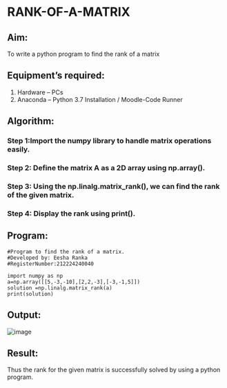 # RANK-OF-A-MATRIX
## Aim:
To write a python program to find the rank of a matrix
## Equipment’s required:
1. 	Hardware – PCs
2. 	Anaconda – Python 3.7 Installation / Moodle-Code Runner
## Algorithm:
### Step 1:Import the numpy library to handle matrix operations easily. 
### Step 2: Define the matrix A as a 2D array using np.array().
### Step 3: Using the np.linalg.matrix_rank(), we can find the rank of the given matrix.
### Step 4: Display the rank using print(). 

## Program:
```
#Program to find the rank of a matrix.
#Developed by: Eesha Ranka
#RegisterNumber:212224240040

import numpy as np
a=np.array([[5,-3,-10],[2,2,-3],[-3,-1,5]])
solution =np.linalg.matrix_rank(a)
print(solution)

```

## Output:
![image](https://github.com/user-attachments/assets/2936808b-6fb4-4755-8e58-569fd0895643)


## Result:
Thus the rank for the given matrix is successfully solved by  using a python program.

